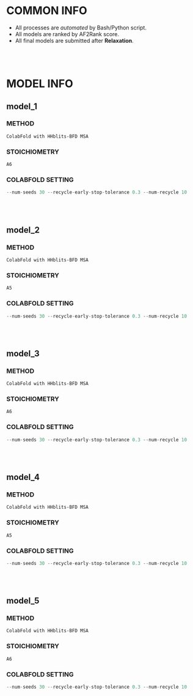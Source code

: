 # COMMON INFO
* All processes are *automated* by Bash/Python script.
* All models are ranked by AF2Rank score.
* All final models are submitted after **Relaxation**.
<br/>
<br/>

# MODEL INFO
## model_1
### METHOD
    ColabFold with HHblits-BFD MSA
### STOICHIOMETRY
    A6
### COLABFOLD SETTING
```python
--num-seeds 30 --recycle-early-stop-tolerance 0.3 --num-recycle 10
```
<br/>
<br/>

## model_2
### METHOD
    ColabFold with HHblits-BFD MSA
### STOICHIOMETRY
    A5
### COLABFOLD SETTING
```python
--num-seeds 30 --recycle-early-stop-tolerance 0.3 --num-recycle 10
```
<br/>
<br/>

## model_3
### METHOD
    ColabFold with HHblits-BFD MSA
### STOICHIOMETRY
    A6
### COLABFOLD SETTING
```python
--num-seeds 30 --recycle-early-stop-tolerance 0.3 --num-recycle 10
```
<br/>
<br/>

## model_4
### METHOD
    ColabFold with HHblits-BFD MSA
### STOICHIOMETRY
    A5
### COLABFOLD SETTING
```python
--num-seeds 30 --recycle-early-stop-tolerance 0.3 --num-recycle 10
```
<br/>
<br/>

## model_5
### METHOD
    ColabFold with HHblits-BFD MSA
### STOICHIOMETRY
    A6
### COLABFOLD SETTING
```python
--num-seeds 30 --recycle-early-stop-tolerance 0.3 --num-recycle 10
```
<br/>
<br/>
